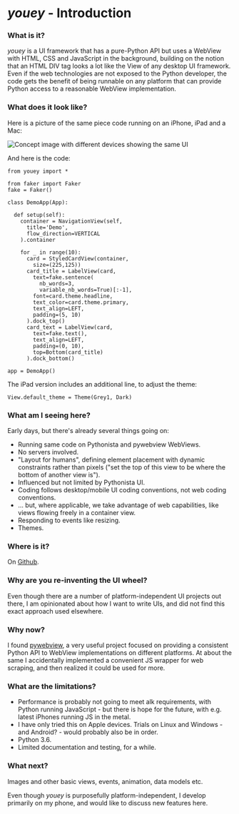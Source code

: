 # _youey_ - Introduction

### What is it?

_youey_ is a UI framework that has a pure-Python API but uses a WebView with HTML, CSS and JavaScript in the background, building on the notion that an HTML DIV tag looks a lot like the View of any desktop UI framework. Even if the web technologies are not exposed to the Python developer, the code gets the benefit of being runnable on any platform that can provide Python access to a reasonable WebView implementation.

### What does it look like?

Here is a picture of the same piece code running on an iPhone, iPad and a Mac:

![Concept image with different devices showing the same UI](https://raw.githubusercontent.com/mikaelho/youey/master/docs/images/concept.jpeg)

And here is the code:

    from youey import *
    
    from faker import Faker
    fake = Faker()
    
    class DemoApp(App):
      
      def setup(self):
        container = NavigationView(self, 
          title='Demo', 
          flow_direction=VERTICAL
        ).container
        
        for _ in range(10):
          card = StyledCardView(container, 
            size=(225,125))
          card_title = LabelView(card, 
            text=fake.sentence(
              nb_words=3,
              variable_nb_words=True)[:-1], 
            font=card.theme.headline,
            text_color=card.theme.primary,
            text_align=LEFT,
            padding=(5, 10)
          ).dock_top()
          card_text = LabelView(card, 
            text=fake.text(),
            text_align=LEFT,
            padding=(0, 10),
            top=Bottom(card_title)
          ).dock_bottom()
    
    app = DemoApp()
    
The iPad version includes an additional line, to adjust the theme:

    View.default_theme = Theme(Grey1, Dark)

### What am I seeing here?

Early days, but there's already several things going on:

* Running same code on Pythonista and pywebview WebViews.
* No servers involved.
* "Layout for humans", defining element placement with dynamic constraints rather than pixels ("set the top of this view to be where the bottom of another view is").
* Influenced but not limited by Pythonista UI.
* Coding follows desktop/mobile UI coding conventions, not web coding conventions.
* ... but, where applicable, we take advantage of web capabilities, like views flowing freely in a container view.
* Responding to events like resizing.
* Themes.

### Where is it?

On [Github](https://github.com/mikaelho/youey).

### Why are you re-inventing the UI wheel?

Even though there are a number of platform-independent UI projects out there, I am opinionated about how I want to write UIs, and did not find this exact approach used elsewhere.

### Why now?

I found [pywebview](https://github.com/r0x0r/pywebview), a very useful project focused on providing a consistent Python API to WebView implementations on different platforms. At about the same I accidentally implemented a convenient JS wrapper for web scraping, and then realized it could be used for more.

### What are the limitations?

* Performance is probably not going to meet alk requirements, with Python running JavaScript - but there is hope for the future, with e.g. latest iPhones running JS in the metal.
* I have only tried this on Apple devices. Trials on Linux and Windows - and Android? - would probably also be in order.
* Python 3.6.
* Limited documentation and testing, for a while.

### What next?

Images and other basic views, events, animation, data models etc.

Even though _youey_ is purposefully platform-independent, I develop primarily on my phone, and would like to discuss new features here.
